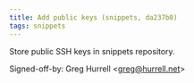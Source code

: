 ```yaml
---
title: Add public keys (snippets, da237b0)
tags: snippets
---
```


Store public SSH keys in snippets repository.

Signed-off-by: Greg Hurrell &lt;greg@hurrell.net&gt;
